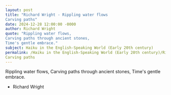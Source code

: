 ```yaml
---
layout: post
title: "Richard Wright - Rippling water flows
Carving paths"
date: 2024-12-28 12:00:00 -0000
author: Richard Wright
quote: "Rippling water flows,
Carving paths through ancient stones,
Time's gentle embrace."
subject: Haiku in the English-Speaking World (Early 20th century)
permalink: /Haiku in the English-Speaking World (Early 20th century)/Richard Wright/Richard Wright - Rippling water flows
Carving paths
---
```


Rippling water flows,
Carving paths through ancient stones,
Time's gentle embrace.

- Richard Wright
